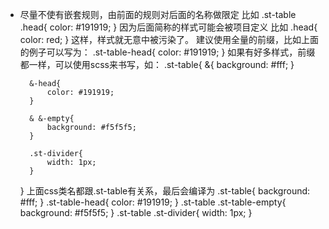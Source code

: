 * 尽量不使有嵌套规则，由前面的规则对后面的名称做限定
	比如 
	.st-table .head{
		color: #191919;
	}
	因为后面简称的样式可能会被项目定义
	比如
	.head{
		color: red;
	}
	这样，样式就无意中被污染了。
	建议使用全量的前缀，比如上面的例子可以写为：
	.st-table-head{
		color: #191919;
	}
	如果有好多样式，前缀都一样，可以使用scss来书写，如：
	.st-table{
		&{
			background: #fff;
		}

		&-head{
			color: #191919;
		}

		& &-empty{
			background: #f5f5f5;
		}

		.st-divider{
			width: 1px;
		}
	}
	上面css类名都跟.st-table有关系，最后会编译为
	.st-table{
		background: #fff;
	}
	.st-table-head{
		color: #191919;
	}
	.st-table .st-table-empty{
		background: #f5f5f5;
	}
	.st-table .st-divider{
		width: 1px;
	}